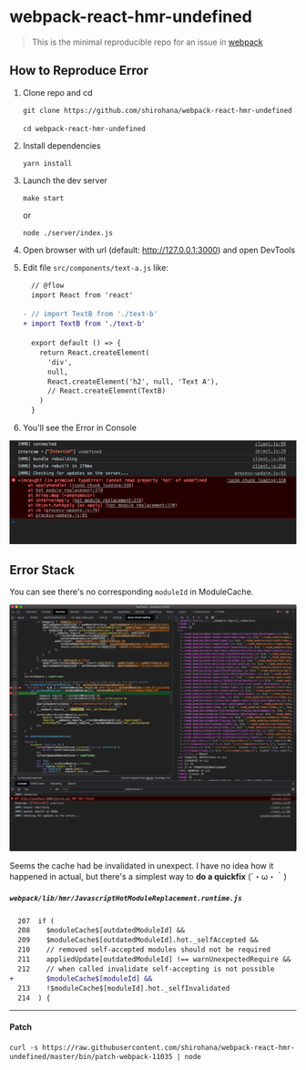 webpack-react-hmr-undefined
===========================
> This is the minimal reproducible repo for an issue in [webpack](https://github.com/webpack/webpack)

How to Reproduce Error
----------------------
1. Clone repo and cd

    ```
    git clone https://github.com/shirohana/webpack-react-hmr-undefined

    cd webpack-react-hmr-undefined
    ```

2. Install dependencies

    ```
    yarn install
    ```

3. Launch the dev server

    ```
    make start
    ```

    or

    ```
    node ./server/index.js
    ```

4. Open browser with url (default: http://127.0.0.1:3000) and open DevTools

5. Edit file `src/components/text-a.js` like:

    ```diff
      // @flow
      import React from 'react'

    - // import TextB from './text-b'
    + import TextB from './text-b'

      export default () => {
        return React.createElement(
          'div',
          null,
          React.createElement('h2', null, 'Text A'),
          // React.createElement(TextB)
        )
      }
    ```

6. You'll see the Error in Console

![The Error in Console](./screenshots/01.png)

Error Stack
-----------
You can see there's no corresponding `moduleId` in ModuleCache.

![Error Stack](./screenshots/02.png)

Seems the cache had be invalidated in unexpect. I have no idea how it happened
in actual, but there's a simplest way to **do a quickfix** (´・ω・｀)

##### `webpack/lib/hmr/JavascriptHotModuleReplacement.runtime.js`

```diff
  207  if (
  208    $moduleCache$[outdatedModuleId] &&
  209    $moduleCache$[outdatedModuleId].hot._selfAccepted &&
  210    // removed self-accepted modules should not be required
  211    appliedUpdate[outdatedModuleId] !== warnUnexpectedRequire &&
  212    // when called invalidate self-accepting is not possible
+        $moduleCache$[moduleId] &&
  213    !$moduleCache$[moduleId].hot._selfInvalidated
  214  ) {
```

---
#### Patch

```
curl -s https://raw.githubusercontent.com/shirohana/webpack-react-hmr-undefined/master/bin/patch-webpack-11035 | node
```
